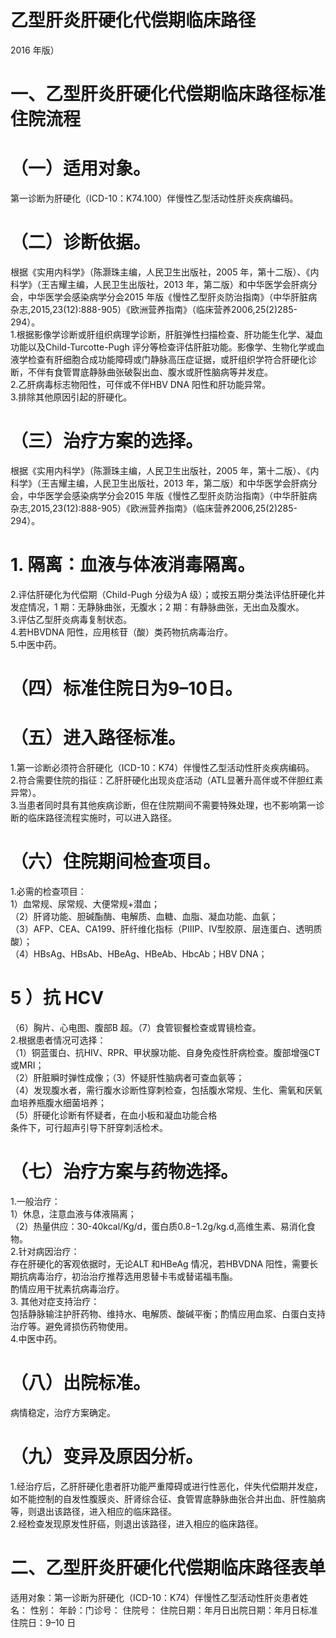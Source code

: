 # 乙型肝炎肝硬化代偿期临床路径  
2016 年版）  
# 一、乙型肝炎肝硬化代偿期临床路径标准住院流程  
# （一）适用对象。  
第一诊断为肝硬化（ICD-10：K74.100）伴慢性乙型活动性肝炎疾病编码。  
# （二）诊断依据。  
根据《实用内科学》（陈灏珠主编，人民卫生出版社，2005 年，第十二版）、《内科学》（王吉耀主编，人民卫生出版社，2013 年，第二版）和中华医学会肝病分会，中华医学会感染病学分会2015 年版《慢性乙型肝炎防治指南》（中华肝脏病杂志,2015,23(12):888-905）《欧洲营养指南》（临床营养2006,25(2)285-294）。  
1.根据影像学诊断或肝组织病理学诊断，肝脏弹性扫描检查、肝功能生化学、凝血功能以及Child-Turcotte-Pugh 评分等检查评估肝脏功能。影像学、生物化学或血液学检查有肝细胞合成功能障碍或门静脉高压症证据，或肝组织学符合肝硬化诊断，不伴有食管胃底静脉曲张破裂出血、腹水或肝性脑病等并发症。  
2.乙肝病毒标志物阳性，可伴或不伴HBV DNA 阳性和肝功能异常。  
3.排除其他原因引起的肝硬化。  
# （三）治疗方案的选择。  
根据《实用内科学》（陈灏珠主编，人民卫生出版社，2005 年，第十二版）、《内科学》（王吉耀主编，人民卫生出版社，2013 年，第二版）和中华医学会肝病分会，中华医学会感染病学分会2015 年版《慢性乙型肝炎防治指南》（中华肝脏病杂志,2015,23(12):888-905）《欧洲营养指南》（临床营养2006,25(2)285-294）。  
# 1. 隔离：血液与体液消毒隔离。  
2.评估肝硬化为代偿期（Child-Pugh 分级为A 级）；或按五期分类法评估肝硬化并发症情况，1 期：无静脉曲张，无腹水；2 期：有静脉曲张，无出血及腹水。  
3.评估乙型肝炎病毒复制状态。  
4.若HBVDNA 阳性，应用核苷（酸）类药物抗病毒治疗。  
5.中医中药。  
# （四）标准住院日为9–10日。  
# （五）进入路径标准。  
1.第一诊断必须符合肝硬化（ICD-10：K74）伴慢性乙型活动性肝炎疾病编码。  
2.符合需要住院的指征：乙肝肝硬化出现炎症活动（ATL显著升高伴或不伴胆红素异常）。  
3.当患者同时具有其他疾病诊断，但在住院期间不需要特殊处理，也不影响第一诊断的临床路径流程实施时，可以进入路径。  
# （六）住院期间检查项目。  
1.必需的检查项目：  
1）血常规、尿常规、大便常规$+$潜血；  
（2）肝肾功能、胆碱酯酶、电解质、血糖、血脂、凝血功能、血氨；  
（3）AFP、CEA、CA199、肝纤维化指标（PⅢP、Ⅳ型胶原、层连蛋白、透明质酸）；  
（4）HBsAg、HBsAb、HBeAg、HBeAb、HbcAb；HBV DNA；  
# 5 ）抗 HCV  
（6）胸片、心电图、腹部B 超。（7）食管钡餐检查或胃镜检查。  
2.根据患者情况可选择：  
（1）铜蓝蛋白、抗HIV、RPR、甲状腺功能、自身免疫性肝病检查。腹部增强CT 或MRI；  
（2）肝脏瞬时弹性成像；（3）怀疑肝性脑病者可查血氨等；  
（4）发现腹水者，需行腹水诊断性穿刺检查，包括腹水常规、生化、需氧和厌氧血培养瓶腹水细菌培养；  
（5）肝硬化诊断有怀疑者，在血小板和凝血功能合格  
条件下，可行超声引导下肝穿刺活检术。  
# （七）治疗方案与药物选择。  
1.一般治疗：  
1）休息，注意血液与体液隔离；  
（2）热量供应：30-40kcal/Kg/d，蛋白质$0.8{\mathrm{-}}1.2{\mathrm{g/kg}}.{\mathrm{d}},$高维生素、易消化食物。  
2.针对病因治疗：  
存在肝硬化的客观依据时，无论ALT 和HBeAg 情况，若HBVDNA 阳性，需要长期抗病毒治疗，初治治疗推荐选用恩替卡韦或替诺福韦酯。  
酌情应用干扰素抗病毒治疗。  
3. 其他对症支持治疗：  
包括静脉输注护肝药物、维持水、电解质、酸碱平衡；酌情应用血浆、白蛋白支持治疗等。避免肾损伤药物使用。  
4.中医中药。  
# （八）出院标准。  
病情稳定，治疗方案确定。  
# （九）变异及原因分析。  
1.经治疗后，乙肝肝硬化患者肝功能严重障碍或进行性恶化，伴失代偿期并发症，如不能控制的自发性腹膜炎、肝肾综合征、食管胃底静脉曲张合并出血、肝性脑病等，则退出该路径，进入相应的临床路径。  
2.经检查发现原发性肝癌，则退出该路径，进入相应的临床路径。  
# 二、乙型肝炎肝硬化代偿期临床路径表单  
适用对象：第一诊断为肝硬化（ICD-10：K74）伴慢性乙型活动性肝炎患者姓名：  性别： 年龄：门诊号：  住院号：   住院日期：年月日出院日期：年月日标准住院日：9–10 日  
